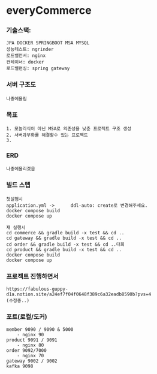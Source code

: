 # everyCommerce

### 기술스택:
    JPA DOCKER SPRINGBOOT MSA MYSQL 
    성능테스트: ngrinder
    로드밸런서: nginx
    컨테이너: docker
    로드밸런싱: spring gateway

### 서버 구조도
    나중에올림
### 목표
    1. 모놀리식이 아닌 MSA로 의존성을 낮춘 프로젝트 구조 생성
    2. 서버과부화를 해결할수 있는 프로젝트
    3. 
### ERD
    나중에올리겠음


### 빌드 스텝
    첫실행시
    application.yml ->      ddl-auto: create로 변경해주세요.
    docker compose build
    docker compose up
    
    재 실행시
    cd commerce && gradle build -x test && cd ..
    cd gateway && gradle build -x test && cd ..
    cd order && gradle build -x test && cd ..다희 
    cd product && gradle build -x test && cd ..
    docker compose build
    docker compose up

### 프로젝트 진행하면서
    https://fabulous-guppy-d1a.notion.site/a24ef7f04f0648f389c6a32eadb8590b?pvs=4
    (수정중..)



### 포트(로컬/도커)
    member 9090 / 9090 & 5000  
        - nginx 90
    product 9091 / 9091
        - nginx 80
    order 9092/7000
        - nginx 70
    gateway 9002 / 9002 
    kafka 9098 


